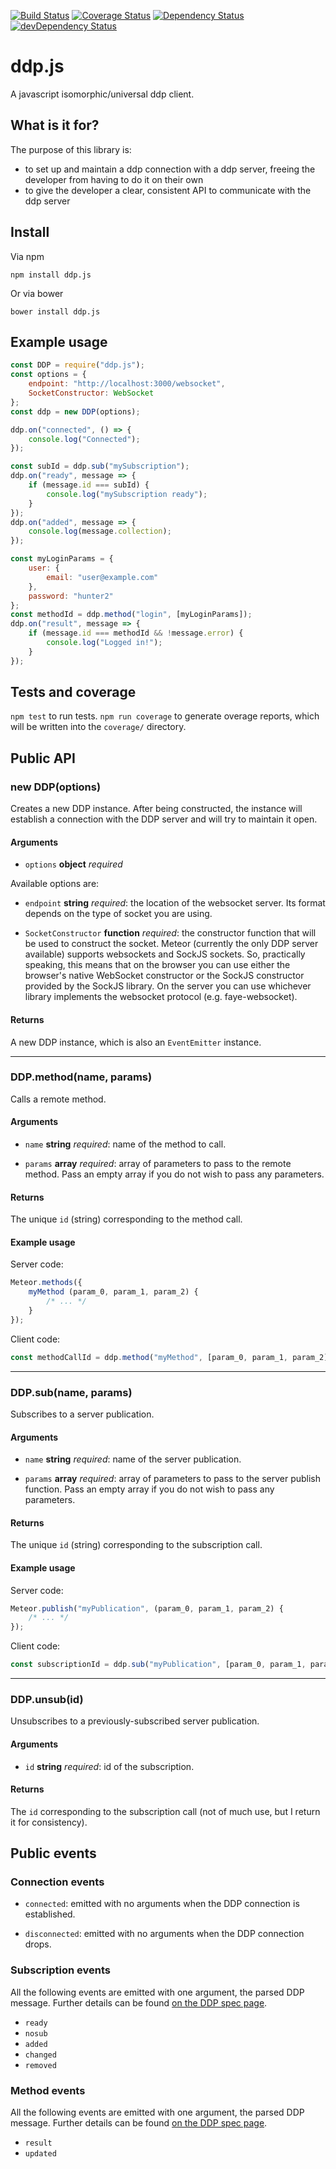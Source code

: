 [![Build Status](https://travis-ci.org/mondora/ddp.js.svg?branch=master)](https://travis-ci.org/mondora/ddp.js)
[![Coverage Status](https://img.shields.io/coveralls/mondora/ddp.js.svg)](https://coveralls.io/r/mondora/ddp.js?branch=master)
[![Dependency Status](https://david-dm.org/mondora/ddp.js.svg)](https://david-dm.org/mondora/ddp.js)
[![devDependency Status](https://david-dm.org/mondora/ddp.js/dev-status.svg)](https://david-dm.org/mondora/ddp.js#info=devDependencies)

# ddp.js

A javascript isomorphic/universal ddp client.

## What is it for?

The purpose of this library is:

- to set up and maintain a ddp connection with a ddp server, freeing the
  developer from having to do it on their own
- to give the developer a clear, consistent API to communicate with the ddp
  server

## Install

Via npm

    npm install ddp.js

Or via bower

    bower install ddp.js

## Example usage

```js
const DDP = require("ddp.js");
const options = {
    endpoint: "http://localhost:3000/websocket",
    SocketConstructor: WebSocket
};
const ddp = new DDP(options);

ddp.on("connected", () => {
    console.log("Connected");
});

const subId = ddp.sub("mySubscription");
ddp.on("ready", message => {
    if (message.id === subId) {
        console.log("mySubscription ready");
    }
});
ddp.on("added", message => {
    console.log(message.collection);
});

const myLoginParams = {
    user: {
        email: "user@example.com"
    },
    password: "hunter2"
};
const methodId = ddp.method("login", [myLoginParams]);
ddp.on("result", message => {
    if (message.id === methodId && !message.error) {
        console.log("Logged in!");
    }
});
```

## Tests and coverage

`npm test` to run tests. `npm run coverage` to generate overage reports, which
will be written into the `coverage/` directory.

## Public API

### new DDP(options)

Creates a new DDP instance. After being constructed, the instance will
establish a connection with the DDP server and will try to maintain it open.

#### Arguments

- `options` **object** *required*

Available options are:

- `endpoint` **string** *required*: the location of the websocket server. Its
  format depends on the type of socket you are using.

- `SocketConstructor` **function** *required*: the constructor function that
  will be used to construct the socket. Meteor (currently the only DDP server
  available) supports websockets and SockJS sockets.  So, practically speaking,
  this means that on the browser you can use either the browser's native
  WebSocket constructor or the SockJS constructor provided by the SockJS
  library.  On the server you can use whichever library implements the
  websocket protocol (e.g.  faye-websocket).

#### Returns

A new DDP instance, which is also an `EventEmitter` instance.

---

### DDP.method(name, params)

Calls a remote method.

#### Arguments

- `name` **string** *required*: name of the method to call.

- `params` **array** *required*: array of parameters to pass to the remote
  method. Pass an empty array if you do not wish to pass any parameters.

#### Returns

The unique `id` (string) corresponding to the method call.

#### Example usage

Server code:
```js
Meteor.methods({
    myMethod (param_0, param_1, param_2) {
        /* ... */
    }
});
```
Client code:
```js
const methodCallId = ddp.method("myMethod", [param_0, param_1, param_2]);
```

---

### DDP.sub(name, params)

Subscribes to a server publication.

#### Arguments

- `name` **string** *required*: name of the server publication.

- `params` **array** *required*: array of parameters to pass to the server
  publish function. Pass an empty array if you do not wish to pass any
  parameters.

#### Returns

The unique `id` (string) corresponding to the subscription call.

#### Example usage

Server code:
```js
Meteor.publish("myPublication", (param_0, param_1, param_2) {
    /* ... */
});
```
Client code:
```js
const subscriptionId = ddp.sub("myPublication", [param_0, param_1, param_2]);
```

---

### DDP.unsub(id)

Unsubscribes to a previously-subscribed server publication.

#### Arguments

- `id` **string** *required*: id of the subscription.

#### Returns

The `id` corresponding to the subscription call (not of much use, but I return
it for consistency).

## Public events

### Connection events

- `connected`: emitted with no arguments when the DDP connection is
  established.

- `disconnected`: emitted with no arguments when the DDP connection drops.

### Subscription events

All the following events are emitted with one argument, the parsed DDP message.
Further details can be found [on the DDP spec
page](https://github.com/meteor/meteor/blob/devel/packages/ddp/DDP.md).

- `ready`
- `nosub`
- `added`
- `changed`
- `removed`

### Method events

All the following events are emitted with one argument, the parsed DDP message.
Further details can be found [on the DDP spec
page](https://github.com/meteor/meteor/blob/devel/packages/ddp/DDP.md).

- `result`
- `updated`
